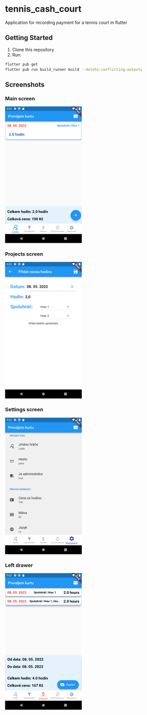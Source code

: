 # tennis_cash_court

Application for recording payment for a tennis court in flutter




## Getting Started

1. Clone this repository
2. Run: 
```bash
flutter pub get
flutter pub run build_runner build --delete-conflicting-outputs
```

## Screenshots

### Main screen
<div>
<img src="/screenshots/Screenshot_main.png" width="50%" height="50%" />
</div>

### Projects screen
<img src="/screenshots/Screenshot_add_player.png" width="50%" height="50%" />

### Settings screen
<img src="/screenshots/Screenshot_settings.png" width="50%" height="50%" />

### Left drawer
<img src="/screenshots/Screenshot_pay_screen.png" width="50%" height="50%" />


